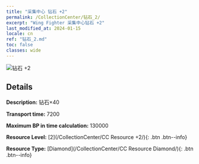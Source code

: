 ```yaml
---
title: "采集中心 钻石 +2"
permalink: /CollectionCenter/钻石_2/
excerpt: "Wing Fighter 采集中心钻石 +2"
last_modified_at: 2024-01-15
locale: cn
ref: "钻石_2.md"
toc: false
classes: wide
---
```



![钻石 +2](/images/cc/CC_Diamond_2.png)

## Details

  **Description:** 钻石×40

  **Transport time:** 7200

  **Maximum BP in time calculation:** 130000

  **Resource Level:** [2](/CollectionCenter/CC Resource +2/){: .btn .btn--info}

  **Resource Type:** [Diamond](/CollectionCenter/CC Resource Diamond/){: .btn .btn--info}

